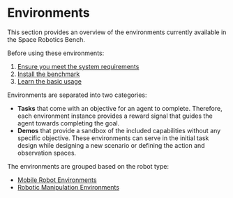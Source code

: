 # Environments

This section provides an overview of the environments currently available in the Space Robotics Bench.

Before using these environments:

1. [Ensure you meet the system requirements](../../getting_started/requirements.md)
1. [Install the benchmark](../../getting_started/installation/index.html)
1. [Learn the basic usage](../../getting_started/usage.md)

Environments are separated into two categories:

- **Tasks** that come with an objective for an agent to complete. Therefore, each environment instance provides a reward signal that guides the agent towards completing the goal.
- **Demos** that provide a sandbox of the included capabilities without any specific objective. These environments can serve in the initial task design while designing a new scenario or defining the action and observation spaces.

The environments are grouped based on the robot type:

- [Mobile Robot Environments](./mobile.md)
- [Robotic Manipulation Environments](./manipulation.md)
